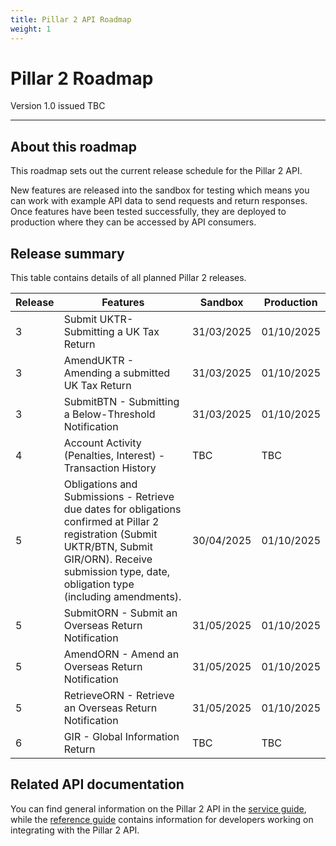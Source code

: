 ```yaml
---
title: Pillar 2 API Roadmap
weight: 1
---
```


# Pillar 2 Roadmap

Version 1.0 issued TBC
***

## About this roadmap

This roadmap sets out the current release schedule for the Pillar 2 API. 

New features are released into the sandbox for testing which means you can work with example API data to send requests and return responses. Once features have been tested successfully, they are deployed to production where they can be accessed by API consumers. 

## Release summary

This table contains details of all planned Pillar 2 releases. 

<table>
<thead>
<tr>
<th>Release</th>
<th>Features</th>
<th>Sandbox</th>
<th>Production</th>
</tr>
</thead>
<tbody>
<tr>
<td class="center-text">3</td>
<td>Submit UKTR- Submitting a UK Tax Return</td>
<td>31/03/2025</td>
<td>01/10/2025</td>
</tr>
<tr>
<td class="center-text">3</td>
<td>AmendUKTR - Amending a submitted UK Tax Return</td>
<td>31/03/2025</td>
<td>01/10/2025</td>
</tr>
<tr>
<td class="center-text">3</td>
<td>SubmitBTN - Submitting a Below-Threshold Notification</td>
<td>31/03/2025</td>
<td>01/10/2025</td>
</tr>
<tr>
<td class="center-text">4</td>
<td>Account Activity (Penalties, Interest) - Transaction History</td>
<td>TBC</td>
<td>TBC</td>
</tr>
<tr>
<td class="center-text">5</td>
<td>Obligations and Submissions - Retrieve due dates for obligations confirmed at Pillar 2 registration (Submit UKTR/BTN, Submit GIR/ORN). Receive submission type, date, obligation type (including amendments).</td>
<td>30/04/2025</td>
<td>01/10/2025</td>
</tr>
<tr>
<td class="center-text">5</td>
<td>SubmitORN - Submit an Overseas Return Notification</td>
</td>
<td>31/05/2025</td>
<td>01/10/2025</td>
</tr>
<tr>
<td class="center-text">5</td>
<td>AmendORN - Amend an Overseas Return Notification</td>
<td>31/05/2025</td>
<td>01/10/2025</td>
</tr>
<tr>
<td class="center-text">5</td>
<td>RetrieveORN - Retrieve an Overseas Return Notification</td>
<td>31/05/2025</td>
<td>01/10/2025</td>
</tr>
<tr>
<td class="center-text">6</td>
<td>GIR - Global Information Return</td>
<td>TBC</td>
<td>TBC</td>
</tr>
</tbody>
</table>

## Related API documentation

You can find general information on the Pillar 2 API in the [service guide](https://developer.service.hmrc.gov.uk/guides/pillar2-service-guide), while the [reference guide](https://developer.service.hmrc.gov.uk/api-documentation/docs/api/service/pillar2-submission-api/1.0) contains information for developers working on integrating with the Pillar 2 API. 


